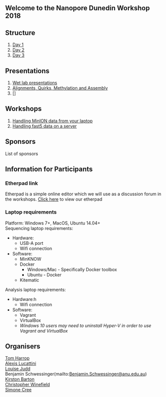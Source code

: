 ## Welcome to the Nanopore Dunedin Workshop 2018

## Structure
1. [Day 1](./docs/Structure.md#Day1)
2. [Day 2](./docs/Structure.md#Day2)
3. [Day 3](./docs/Structure.md#Day3)

## Presentations
1. [Wet lab presentations](https://google.com)
2. [Alignments, Quirks, Methylation and Assembly](https://google.com)
3. []

## Workshops
1. [Handling MinION data from your laptop](https://alexiswl.github.io/ASimpleNanoporeTutorial/running_poreduck.html)
2. [Handling fast5 data on a server](./docs/vagrant_setup.md)

## Sponsors
List of sponsors

## Information for Participants
### Etherpad link
Etherpad is a simple online editor which we will use as a discussion forum in the workshops.
[Click here](https://etherpad.net/p/nanopore-dunedin) to view our etherpad

### Laptop requirements
Platform: Windows 7+, MacOS, Ubuntu 14.04+  
Sequencing laptop requirements:
  + Hardware:
    + USB-A port
    + Wifi connection
  + Software:
    + MinKNOW 
    + Docker
      + Windows/Mac - Specifically Docker toolbox
      + Ubuntu - Docker
    + Kitematic
    
Analysis laptop requirements: 
  + Hardware:h
    + Wifi connection
  + Software:
    + Vagrant
    + VirtualBox
    + *Windows 10 users may need to uninstall Hyper-V in order to use Vagrant and VirtualBox*

## Organisers
[Tom Harrop](mailto:tom.harrop@otago.ac.nz)  
[Alexis Lucattini](mailto:alexis.lucattini@agrf.org.au)  
[Louise Judd](mailto:lmj@unimelb.edu.au)  
Benjamin Schwessinger(mailto:Benjamin.Schwessinger@anu.edu.au)  
[Kirston Barton](mailto:k.barton@garvan.org.au)  
[Christopher Winefield](mailto:Christopher.Winefield@lincoln.ac.nz)  
[Simone Cree](mailto:simone.macmil@otago.ac.nz)  